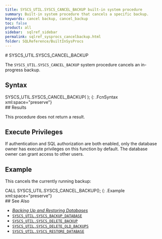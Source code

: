 ```yaml
---
title: SYSCS_UTIL.SYSCS_CANCEL_BACKUP built-in system procedure
summary: Built-in system procedure that cancels a specific backup.
keywords: cancel backup, cancel_backup
toc: false
product: all
sidebar:  sqlref_sidebar
permalink: sqlref_sysprocs_cancelbackup.html
folder: SQLReference/BuiltInSysProcs
---
```

<section>
<div class="TopicContent" data-swiftype-index="true" markdown="1">
# SYSCS_UTIL.SYSCS_CANCEL_BACKUP

The `SYSCS_UTIL.SYSCS_CANCEL_BACKUP` system procedure cancels an
in-progress backup.

## Syntax

<div class="fcnWrapperWide" markdown="1">
    SYSCS_UTIL.SYSCS_CANCEL_BACKUP( );
{: .FcnSyntax xml:space="preserve"}

</div>
## Results

This procedure does not return a result.

## Execute Privileges

If authentication and SQL authorization are both enabled, only the
database owner has execute privileges on this function by default. The
database owner can grant access to other users.

## Example

This cancels the currently running backup:

<div class="preWrapperWide" markdown="1">
    CALL SYSCS_UTIL.SYSCS_CANCEL_BACKUP();
{: .Example xml:space="preserve"}

</div>
## See Also

* [*Backing Up and Restoring Databases*](onprem_admin_backingup.html)
* [`SYSCS_UTIL.SYSCS_BACKUP_DATABASE`](sqlref_sysprocs_backupdb.html)
* [`SYSCS_UTIL.SYSCS_DELETE_BACKUP`](sqlref_sysprocs_deletebackup.html)
* [`SYSCS_UTIL.SYSCS_DELETE_OLD_BACKUPS`](sqlref_sysprocs_deleteoldbackups.html)
* [`SYSCS_UTIL.SYSCS_RESTORE_DATABASE`](sqlref_sysprocs_restoredb.html)


</div>
</section>
